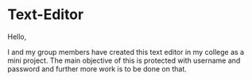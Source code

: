 # Text-Editor
Hello,

I and my group members have created this text editor in my college as a mini project. The main objective of this is protected with username and password and further more work is to be done on that.
